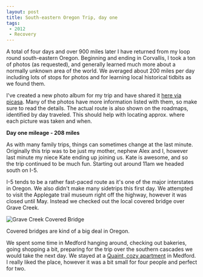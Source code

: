 ```yaml
---
layout: post
title: South-eastern Oregon Trip, day one
tags: 
 - 2012
 - Recovery
---
```


A total of four days and over 900 miles later I have returned from my loop round south-eastern Oregon.  Beginning and ending in Corvallis, I took a ton of photos (as requested), and generally learned much more about a normally unknown area of the world.  We averaged about 200 miles per day including lots of stops for photos and for learning local historical tidbits as we found them.

I've created a new photo album for my trip and have shared it [here via picasa](https://picasaweb.google.com/116317282302528753159/SouthEasternOregonTrip?authuser=0&feat=directlink).  Many of the photos have more information listed with them, so make sure to read the details.  The actual route is also shown on the roadmaps, identified by day traveled.  This should help with locating approx. where each picture was taken and when.

**Day one mileage - 208 miles**

As with many family trips, things can sometimes change at the last minute.  Originally this trip was to be just my mother, nephew Alex and I, however last minute my niece Kate ending up joining us.  Kate is awesome, and so the trip continued to be much fun.  Starting out around 11am we headed south on I-5.

I-5 tends to be a rather fast-paced route as it's one of the major interstates in Oregon.  We also didn't make many sidetrips this first day.  We attempted to visit the Applegate trail museum right off the highway, however it was closed until May.  Instead we checked out the local covered bridge over Grave Creek. 

![Grave Creek Covered Bridge](http://dl.dropbox.com/u/21971644/Blog%20Images/Blog%20Pics%20for%20Entries/April%202012/To%20post/Gravecreek.png)

Covered bridges are kind of a big deal in Oregon.  

We spent some time in Medford hanging around, checking out bakeries, going shopping a bit, preparing for the trip over the southern cascades we would take the next day.  We stayed at a [Quaint, cozy apartment](http://www.airbnb.com/rooms/220735) in Medford.  I really liked the place, however it was a bit small for four people and perfect for two.     

    